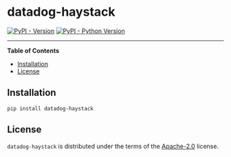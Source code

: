 # datadog-haystack

[![PyPI - Version](https://img.shields.io/pypi/v/datadog-haystack.svg)](https://pypi.org/project/datadog-haystack)
[![PyPI - Python Version](https://img.shields.io/pypi/pyversions/datadog-haystack.svg)](https://pypi.org/project/datadog-haystack)

-----

**Table of Contents**

- [Installation](#installation)
- [License](#license)

## Installation

```console
pip install datadog-haystack
```

## License

`datadog-haystack` is distributed under the terms of the [Apache-2.0](https://spdx.org/licenses/Apache-2.0.html) license.
